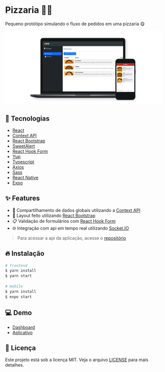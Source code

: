 # Pizzaria 👨‍🍳

Pequeno protótipo simulando o fluxo de pedidos em uma pizzaria 😋

![Preview](./mockup.png)

## 🚀 Tecnologias

- [React](https://pt-br.reactjs.org/)
- [Context API](https://pt-br.reactjs.org/docs/context.html)
- [React Bootstrap](https://react-bootstrap.github.io/)
- [SweetAlert](https://sweetalert2.github.io/)
- [React Hook Form](https://react-hook-form.com/get-started)
- [Yup](https://github.com/jquense/yup)
- [Typescript](https://www.typescriptlang.org/)
- [Axios](https://github.com/axios/axios)
- [Sass](https://sass-lang.com/)
- [React Native](https://reactnative.dev/)
- [Expo](https://docs.expo.dev/)

## ✨ Features

- 📂 Compartilhamento de dados globais utilizando a [Context API](https://pt-br.reactjs.org/docs/context.html)
- 💅 Layout feito utilizando [React Bootstrap](https://react-bootstrap.github.io/)
- 📋 Validação de formulários com [React Hook Form](https://react-hook-form.com/get-started)
- 🌐 Integração com api em tempo real utilizando [Socket.IO](https://socket.io/)

> Para acessar a api da aplicação, acesse o [repositório](https://github.com/ClodoaldoDantas/pizzaria-api)

## 🔥 Instalação

```bash
# frontend
$ yarn install
$ yarn start

# mobile
$ yarn install
$ expo start
```

## 💻 Demo

- [Dashboard](https://clodoaldodantas.github.io/pizzaria/)
- [Aplicativo](https://expo.dev/@clodoaldodantas8/pizzaria)

## 📝 Licença

Este projeto está sob a licença MIT. Veja o arquivo [LICENSE](LICENSE) para mais detalhes.

